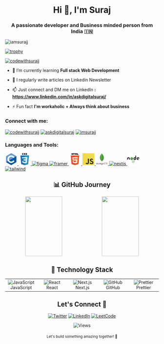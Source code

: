 <h1 align="center">Hi 👋, I'm Suraj</h1>
<h3 align="center">A passionate developer and Business minded person from India 🇮🇳 </h3>

<p align="left"> <img src="https://komarev.com/ghpvc/?username=iamsurajj&label=Profile%20views&color=0e75b6&style=flat" alt="iamsurajj" /> </p>

[![trophy](https://github-profile-trophy.vercel.app/?username=ryo-ma)](https://github.com/ryo-ma/github-profile-trophy) <br>

<p align="left"> <a href="https://twitter.com/codewithsurajj" target="blank"><img src="https://img.shields.io/twitter/follow/codewithsurajj?logo=twitter&style=for-the-badge" alt="codewithsurajj" /></a> </p>

- 🌱 I’m currently learning **Full stack Web Development**

- 📝 I regularly write articles on Linkedin Newsletter

- 📫 Just connect and DM me on LinkedIn **: https://www.linkedin.com/in/askdigitalsuraj/**

- ⚡ Fun fact **I'm workaholic + Always think about business**

<h3 align="left">Connect with me:</h3>
<p align="left">
<a href="https://twitter.com/codewithsurajj" target="blank"><img align="center" src="https://raw.githubusercontent.com/rahuldkjain/github-profile-readme-generator/master/src/images/icons/Social/twitter.svg" alt="codewithsurajj" height="30" width="40" /></a>
<a href="https://linkedin.com/in/askdigitalsuraj" target="blank"><img align="center" src="https://raw.githubusercontent.com/rahuldkjain/github-profile-readme-generator/master/src/images/icons/Social/linked-in-alt.svg" alt="askdigitalsuraj" height="30" width="40" /></a>
<a href="https://www.leetcode.com/imsurajj" target="blank"><img align="center" src="https://raw.githubusercontent.com/rahuldkjain/github-profile-readme-generator/master/src/images/icons/Social/leet-code.svg" alt="imsurajj" height="30" width="40" /></a>
</p>

<h3 align="left">Languages and Tools:</h3>
<p align="left"> <a href="https://www.cprogramming.com/" target="_blank" rel="noreferrer"> <img src="https://raw.githubusercontent.com/devicons/devicon/master/icons/c/c-original.svg" alt="c" width="40" height="40"/> </a> <a href="https://www.w3schools.com/css/" target="_blank" rel="noreferrer"> <img src="https://raw.githubusercontent.com/devicons/devicon/master/icons/css3/css3-original-wordmark.svg" alt="css3" width="40" height="40"/> </a> <a href="https://www.figma.com/" target="_blank" rel="noreferrer"> <img src="https://www.vectorlogo.zone/logos/figma/figma-icon.svg" alt="figma" width="40" height="40"/> </a> <a href="https://www.framer.com/" target="_blank" rel="noreferrer"> <img src="https://www.vectorlogo.zone/logos/framer/framer-icon.svg" alt="framer" width="40" height="40"/> </a> <a href="https://www.w3.org/html/" target="_blank" rel="noreferrer"> <img src="https://raw.githubusercontent.com/devicons/devicon/master/icons/html5/html5-original-wordmark.svg" alt="html5" width="40" height="40"/> </a> <a href="https://developer.mozilla.org/en-US/docs/Web/JavaScript" target="_blank" rel="noreferrer"> <img src="https://raw.githubusercontent.com/devicons/devicon/master/icons/javascript/javascript-original.svg" alt="javascript" width="40" height="40"/> </a> <a href="https://www.mongodb.com/" target="_blank" rel="noreferrer"> <img src="https://raw.githubusercontent.com/devicons/devicon/master/icons/mongodb/mongodb-original-wordmark.svg" alt="mongodb" width="40" height="40"/> </a> <a href="https://nextjs.org/" target="_blank" rel="noreferrer"> <img src="https://cdn.worldvectorlogo.com/logos/nextjs-2.svg" alt="nextjs" width="40" height="40"/> </a> <a href="https://nodejs.org" target="_blank" rel="noreferrer"> <img src="https://raw.githubusercontent.com/devicons/devicon/master/icons/nodejs/nodejs-original-wordmark.svg" alt="nodejs" width="40" height="40"/> </a> <a href="https://tailwindcss.com/" target="_blank" rel="noreferrer"> <img src="https://www.vectorlogo.zone/logos/tailwindcss/tailwindcss-icon.svg" alt="tailwind" width="40" height="40"/> </a> </p>
<be>

<!--![imsurajj's Stats](https://github-readme-stats.vercel.app/api?username=imsurajj&theme=highcontrast&show_icons=true&hide_border=false&count_private=true)


<!--  GitHub Stats -->
<div align="center">
  <h2>📊 GitHub Journey</h2>
  <img width="49%" height="195px" src="https://github-readme-stats.vercel.app/api?username=imsurajj&show_icons=true&theme=radical&hide_border=true&bg_color=0D1117" />
  <img width="49%" height="195px" src="https://github-readme-streak-stats.herokuapp.com/?user=imsurajj&theme=radical&hide_border=true&background=0D1117" />
</div>
<!-- Technologies -->
<h2 align="center">🚀 Technology Stack</h2>
<table align="center">
  <tr>
    <td align="center" width="96">
      <img src="https://techstack-generator.vercel.app/js-icon.svg" alt="JavaScript" width="65" height="65" />
      <br>JavaScript
    </td>
    <td align="center" width="96">
      <img src="https://techstack-generator.vercel.app/react-icon.svg" alt="React" width="65" height="65" />
      <br>React
    </td>
    <td align="center" width="96">
      <img src="https://techstack-generator.vercel.app/nginx-icon.svg" alt="Next.js" width="65" height="65" />
      <br>Next.js
    </td>
    <td align="center" width="96">
      <img src="https://techstack-generator.vercel.app/github-icon.svg" alt="GitHub" width="65" height="65" />
      <br>GitHub
    </td>
    <td align="center" width="96">
      <img src="https://techstack-generator.vercel.app/prettier-icon.svg" alt="Prettier" width="65" height="65" />
      <br>Prettier
    </td>
  </tr>
</table>
<!-- Focus Areas -->
<h2 align="center">

<h2 align="center">Let's Connect  🤝</h2>
<div align="center">
  
[![Twitter](https://img.shields.io/badge/@codewithsurajj-000000?style=for-the-badge&logo=twitter)](https://twitter.com/codewithsurajj)
[![LinkedIn](https://img.shields.io/badge/askdigitalsuraj-000000?style=for-the-badge&logo=linkedin)](https://linkedin.com/in/askdigitalsuraj)
[![LeetCode](https://img.shields.io/badge/imsurajj-000000?style=for-the-badge&logo=leetcode)](https://leetcode.com/imsurajj)

</div>

<!-- Footer -->
<div align="center">
  
![Views](https://komarev.com/ghpvc/?username=imsurajj&label=Profile%20Views&color=00ADD8&style=flat-square)

<sub>Let's build something amazing together! 🚀</sub>


  
<!--![imsurajj's Top Languages](https://github-readme-stats.vercel.app/api/top-langs/?username=imsurajj&theme=highcontrast&show_icons=true&hide_border=false&layout=compact) -->
<!--[![GitHub Streak](https://github-readme-streak-stats.herokuapp.com?user=imsurajj&theme=highcontrast)](https://git.io/streak-stats)
